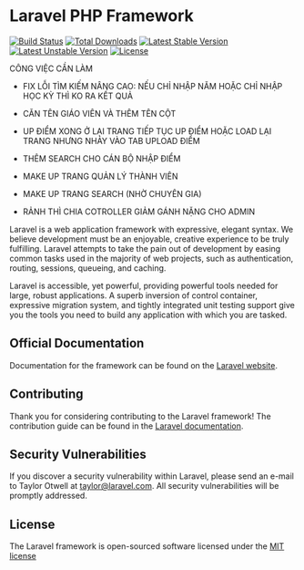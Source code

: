 # Laravel PHP Framework

[![Build Status](https://travis-ci.org/laravel/framework.svg)](https://travis-ci.org/laravel/framework)
[![Total Downloads](https://poser.pugx.org/laravel/framework/d/total.svg)](https://packagist.org/packages/laravel/framework)
[![Latest Stable Version](https://poser.pugx.org/laravel/framework/v/stable.svg)](https://packagist.org/packages/laravel/framework)
[![Latest Unstable Version](https://poser.pugx.org/laravel/framework/v/unstable.svg)](https://packagist.org/packages/laravel/framework)
[![License](https://poser.pugx.org/laravel/framework/license.svg)](https://packagist.org/packages/laravel/framework)

CÔNG VIỆC CẦN LÀM

- FIX LỖI TÌM KIẾM NÂNG CAO: NẾU CHỈ NHẬP NĂM HOẶC CHỈ NHẬP HỌC KỲ THÌ KO RA KẾT QUẢ

- CĂN TÊN GIÁO VIÊN VÀ THÊM TÊN CỘT
- UP ĐIỂM XONG Ở LẠI TRANG TIẾP TỤC UP ĐIỂM HOẶC LOAD LẠI TRANG NHƯNG NHẢY VÀO TAB UPLOAD ĐIỂM
- THÊM SEARCH CHO CÁN BỘ NHẬP ĐIỂM
- MAKE UP TRANG QUẢN LÝ THÀNH VIÊN
- MAKE UP TRANG SEARCH (NHỜ CHUYÊN GIA)
- RẢNH THÌ CHIA COTROLLER GIẢM GÁNH NẶNG CHO ADMIN







Laravel is a web application framework with expressive, elegant syntax. We believe development must be an enjoyable, creative experience to be truly fulfilling. Laravel attempts to take the pain out of development by easing common tasks used in the majority of web projects, such as authentication, routing, sessions, queueing, and caching.

Laravel is accessible, yet powerful, providing powerful tools needed for large, robust applications. A superb inversion of control container, expressive migration system, and tightly integrated unit testing support give you the tools you need to build any application with which you are tasked.

## Official Documentation

Documentation for the framework can be found on the [Laravel website](http://laravel.com/docs).

## Contributing

Thank you for considering contributing to the Laravel framework! The contribution guide can be found in the [Laravel documentation](http://laravel.com/docs/contributions).

## Security Vulnerabilities

If you discover a security vulnerability within Laravel, please send an e-mail to Taylor Otwell at taylor@laravel.com. All security vulnerabilities will be promptly addressed.

## License

The Laravel framework is open-sourced software licensed under the [MIT license](http://opensource.org/licenses/MIT)
